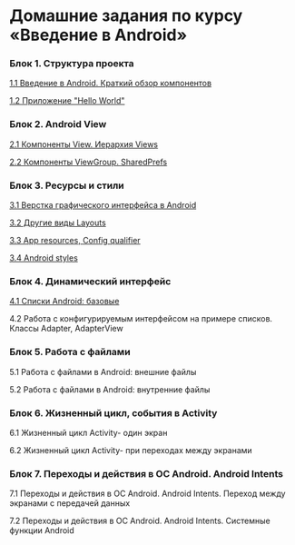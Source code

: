 # Домашние задания по курсу «Введение в Android»

### Блок 1. Структура проекта

[1.1	Введение в Android. Краткий обзор компонентов](/1.1.android-components/)

[1.2	Приложение "Hello World"](/1.2.hello-world/)

### Блок 2. Android View

[2.1	Компоненты View. Иерархия Views](/2.1.view_components/)

[2.2	Компоненты ViewGroup. SharedPrefs](/2.2_viewgroups_sharedpref/)

### Блок 3. Ресурсы и стили

[3.1	Верстка графического интерфейса в Android](/3.1.Layouts/)

[3.2	Другие виды Layouts](/3.2.OtherLayouts/)

[3.3	App resources, Config qualifier](/3.3.AppResources/)

[3.4	Android styles](/3.4.AndroidStyles/)

### Блок 4. Динамический интерфейс

[4.1	Списки Android: базовые](/4.1.listview/)

4.2	Работа с конфигурируемым интерфейсом на примере списков. Классы Adapter, AdapterView

### Блок 5. Работа с файлами

5.1	Работа с файлами в Android: внешние файлы

5.2	Работа с файлами в Android: внутренние файлы

### Блок 6. Жизненный цикл, события в Activity

6.1	Жизненный цикл Activity- один экран

6.2	Жизненный цикл Activity- при переходах между экранами

### Блок 7. Переходы и действия в ОС Android. Android Intents

7.1	Переходы и действия в ОС Android. Android Intents. Переход между экранами с передачей данных

7.2	Переходы и действия в ОС Android. Android Intents. Системные функции Android

